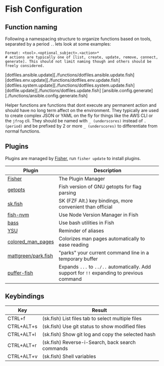# Fish Configuration

## Function naming

Following a namespacing structure to organize functions based on tools, separated by a period `.`. lets look at some examples:

```plaintext
Format: <tool>.<optional_subject>.<action>*
# actions are typically one of [list, create, update, remove, connect, generate]. This should not limit naming though and others should be freely considered.
```

[dotfiles.ansible.update][./functions/dotfiles.ansible.update.fish]
[dotfiles.env.update][./functions/dotfiles.env.update.fish]
[dotfiles.system.update][./functions/dotfiles.system.update.fish]
[dotfile.update][./functions/dotfiles.update.fish]
[ansible.config.generate][./functions/ansible.config.generate.fish]

Helper functions are functions that dont execute any permanent action and should have no long term affect on the environment.
They typically are used to create complex JSON or YAML on the fly for things like the AWS CLI or the `jfrog` cli.
They should be named with `_ (underscores)` instead of `. (period)` and be prefixed by 2 or more `_ (underscores)` to differentiate from normal functions.

## Plugins

Plugins are managed by [Fisher][fish-plugin-fisher], run `fisher update` to install plugins.

| Plugin                                             | Description                                                                                |
| -------------------------------------------------- | ------------------------------------------------------------------------------------------ |
| [Fisher][fish-plugin-fisher]                       | The Plugin Manager                                                                         |
| [getopts][fish-plugin-getopts]                     | Fish version of GNU getopts for flag parsing                                               |
| [sk.fish][fish-plugin-sk.fish]                     | SK (FZF Alt.) key bindings, more convenient than official                                  |
| [fish-nvm][fish-plugin-fish-nvm]                   | Use Node Version Manager in Fish                                                           |
| [bass][fish-plugin-bass]                           | Use bash utilities in Fish                                                                 |
| [YSU][fish-plugin-ysu]                             | Reminder of aliases                                                                        |
| [colored_man_pages][fish-plugin-colored_man_pages] | Colorizes man pages automatically to ease reading                                          |
| [mattgreen/park.fish][fish-plugin-park]            | "parks" your current command line in a temporary buffer                                    |
| [puffer-fish][fish-plugin-puffer-fish]             | Expands `...` to `../..` automatically. Add support for `!!` expanding to previous command |

## Keybindings

| Key        | Result                                            |
| ---------- | ------------------------------------------------- |
| CTRL+f     | (sk.fish) List files tab to select multiple files |
| CTRL+ALT+s | (sk.fish) Use git status to show modified files   |
| CTRL+ALT+l | (sk.fish) Show git log and copy the selected hash |
| CTRL+ALT+r | (sk.fish) Reverse-i-Search, back search commands  |
| CTRL+ALT+v | (sk.fish) Shell variables                         |

[fish-plugin-fisher]: https://github.com/orgebucaran/fisher
[fish-plugin-sk.fish]: https://github.com/reynn/sk.fish
[fish-plugin-fish-nvm]: https://github.com/FabioAntunes/fish-nvm
[fish-plugin-getopts]: https://github.com/jorgebucaran/getopts.fish
[fish-plugin-bass]: https://github.com/edc/bass
[fish-plugin-ysu]: https://github.com/paysonwallach/fish-you-should-use
[fish-plugin-colored_man_pages]: https://github.com/PatrickF1/colored_man_pages.fish
[fish-plugin-park]: https://github.com/mattgreen/park.fish
[fish-plugin-puffer-fish]: https://github.com/nickeb96/puffer-fish
